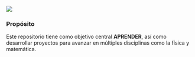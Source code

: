 ![](/master/Images/imagen.jpg)
### Propósito
Este repositorio tiene como objetivo central **APRENDER**, así como desarrollar proyectos para avanzar en múltiples
disciplinas como la física y matemática.

